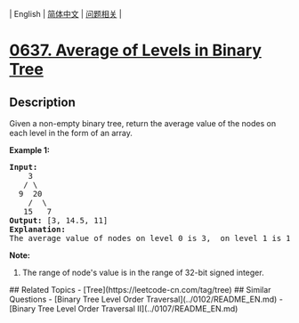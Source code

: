 
| English | [简体中文](README.md) | [问题相关](QUESTION.md) |
# [0637. Average of Levels in Binary Tree](https://leetcode-cn.com/problems/average-of-levels-in-binary-tree/)
## Description
Given a non-empty binary tree, return the average value of the nodes on each level in the form of an array.

<p><b>Example 1:</b><br />
<pre>
<b>Input:</b>
    3
   / \
  9  20
    /  \
   15   7
<b>Output:</b> [3, 14.5, 11]
<b>Explanation:</b>
The average value of nodes on level 0 is 3,  on level 1 is 14.5, and on level 2 is 11. Hence return [3, 14.5, 11].
</pre>
</p>

<p><b>Note:</b><br>
<ol>
<li>The range of node's value is in the range of 32-bit signed integer.</li>
</ol>
</p>
## Related Topics
- [Tree](https://leetcode-cn.com/tag/tree)
## Similar Questions
- [Binary Tree Level Order Traversal](../0102/README_EN.md)
- [Binary Tree Level Order Traversal II](../0107/README_EN.md)
